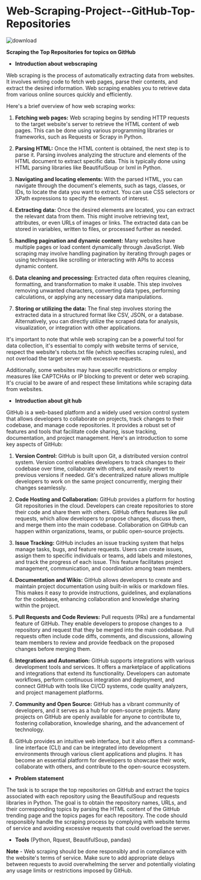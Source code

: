 # Web-Scraping-Project--GitHub-Top-Repositories


![download](https://github.com/pmgumble/Web-Scraping-Project--GitHub-Top-Repositories/assets/96189065/c1989757-ccc2-4927-9f42-cf166bbbfc84)



**Scraping the Top Repositories for topics on GitHub**

- **Introduction about webscraping**

Web scraping is the process of automatically extracting data from websites. It involves writing code to fetch web pages, parse their contents, and extract the desired information. Web scraping enables you to retrieve data from various online sources quickly and efficiently.

Here's a brief overview of how web scraping works:

1. **Fetching web pages:** Web scraping begins by sending HTTP requests to the target website's server to retrieve the HTML content of web pages. This can be done using various programming libraries or frameworks, such as Requests or Scrapy in Python.

2. **Parsing HTML:** Once the HTML content is obtained, the next step is to parse it. Parsing involves analyzing the structure and elements of the HTML document to extract specific data. This is typically done using HTML parsing libraries like BeautifulSoup or lxml in Python.

3. **Navigating and locating elements:** With the parsed HTML, you can navigate through the document's elements, such as tags, classes, or IDs, to locate the data you want to extract. You can use CSS selectors or XPath expressions to specify the elements of interest.

4. **Extracting data:** Once the desired elements are located, you can extract the relevant data from them. This might involve retrieving text, attributes, or even URLs of images or links. The extracted data can be stored in variables, written to files, or processed further as needed.

5. **handling pagination and dynamic content:** Many websites have multiple pages or load content dynamically through JavaScript. Web scraping may involve handling pagination by iterating through pages or using techniques like scrolling or interacting with APIs to access dynamic content.

6. **Data cleaning and processing:** Extracted data often requires cleaning, formatting, and transformation to make it usable. This step involves removing unwanted characters, converting data types, performing calculations, or applying any necessary data manipulations.

7. **Storing or utilizing the data:** The final step involves storing the extracted data in a structured format like CSV, JSON, or a database. Alternatively, you can directly utilize the scraped data for analysis, visualization, or integration with other applications.

It's important to note that while web scraping can be a powerful tool for data collection, it's essential to comply with website terms of service, respect the website's robots.txt file (which specifies scraping rules), and not overload the target server with excessive requests.

Additionally, some websites may have specific restrictions or employ measures like CAPTCHAs or IP blocking to prevent or deter web scraping. It's crucial to be aware of and respect these limitations while scraping data from websites.




- **Introduction about git hub**

GitHub is a web-based platform and a widely used version control system that allows developers to collaborate on projects, track changes to their codebase, and manage code repositories. It provides a robust set of features and tools that facilitate code sharing, issue tracking, documentation, and project management. Here's an introduction to some key aspects of GitHub:

1. **Version Control:** GitHub is built upon Git, a distributed version control system. Version control enables developers to track changes to their codebase over time, collaborate with others, and easily revert to previous versions if needed. Git's decentralized nature allows multiple developers to work on the same project concurrently, merging their changes seamlessly.

2. **Code Hosting and Collaboration:** GitHub provides a platform for hosting Git repositories in the cloud. Developers can create repositories to store their code and share them with others. GitHub offers features like pull requests, which allow developers to propose changes, discuss them, and merge them into the main codebase. Collaboration on GitHub can happen within organizations, teams, or public open-source projects.

3. **Issue Tracking:** GitHub includes an issue tracking system that helps manage tasks, bugs, and feature requests. Users can create issues, assign them to specific individuals or teams, add labels and milestones, and track the progress of each issue. This feature facilitates project management, communication, and coordination among team members.

4. **Documentation and Wikis:** GitHub allows developers to create and maintain project documentation using built-in wikis or markdown files. This makes it easy to provide instructions, guidelines, and explanations for the codebase, enhancing collaboration and knowledge sharing within the project.

5. **Pull Requests and Code Reviews:** Pull requests (PRs) are a fundamental feature of GitHub. They enable developers to propose changes to a repository and request that they be merged into the main codebase. Pull requests often include code diffs, comments, and discussions, allowing team members to review and provide feedback on the proposed changes before merging them.

6. **Integrations and Automation:** GitHub supports integrations with various development tools and services. It offers a marketplace of applications and integrations that extend its functionality. Developers can automate workflows, perform continuous integration and deployment, and connect GitHub with tools like CI/CD systems, code quality analyzers, and project management platforms.

7. **Community and Open Source:** GitHub has a vibrant community of developers, and it serves as a hub for open-source projects. Many projects on GitHub are openly available for anyone to contribute to, fostering collaboration, knowledge sharing, and the advancement of technology.

8. GitHub provides an intuitive web interface, but it also offers a command-line interface (CLI) and can be integrated into development environments through various client applications and plugins. It has become an essential platform for developers to showcase their work, collaborate with others, and contribute to the open-source ecosystem.


- **Problem statement**

The task is to scrape the top repositories on GitHub and extract the topics associated with each repository using the BeautifulSoup and requests libraries in Python. The goal is to obtain the repository names, URLs, and their corresponding topics by parsing the HTML content of the GitHub trending page and the topics pages for each repository. The code should responsibly handle the scraping process by complying with website terms of service and avoiding excessive requests that could overload the server.


- **Tools**
(Python, Rquest, BeautifulSoup, pandas)


**Note** - 
Web scraping should be done responsibly and in compliance with the website's terms of service. Make sure to add appropriate delays between requests to avoid overwhelming the server and potentially violating any usage limits or restrictions imposed by GitHub.
